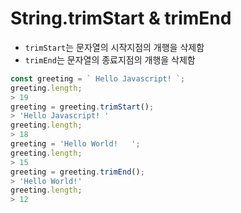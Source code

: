 # String.trimStart & trimEnd

* `trimStart`는 문자열의 시작지점의 개행을 삭제함
* `trimEnd`는 문자열의 종료지점의 개행을 삭제함

```javascript
const greeting = ` Hello Javascript! `;
greeting.length;
> 19
greeting = greeting.trimStart();
> 'Hello Javascript! '
greeting.length;
> 18
greeting = 'Hello World!   ';
greeting.length;
> 15
greeting = greeting.trimEnd();
> 'Hello World!'
greeting.length;
> 12
```

